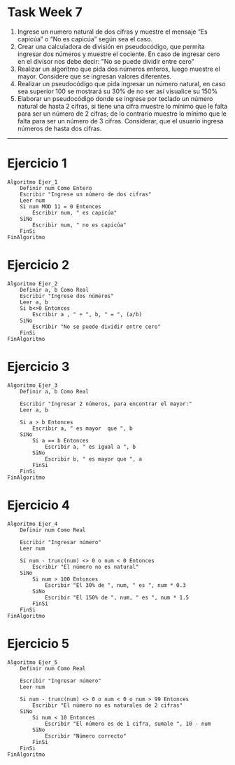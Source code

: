 # Task Week 7

1. Ingrese un numero natural de dos cifras y muestre el mensaje “Es capicúa” o “No es capicúa” según sea el caso.
2. Crear una calculadora de división en pseudocódigo, que permita ingresar dos números y muestre el cociente. En caso de ingresar cero en el divisor nos debe decir: "No se puede dividir entre cero"
3. Realizar un algoritmo que pida dos números enteros, luego muestre el mayor. Considere que se ingresan valores diferentes.
4. Realizar un pseudocódigo que pida ingresar un número natural, en caso sea superior 100 se mostrará su 30% de no ser así visualice su 150%
5. Elaborar un pseudocódigo donde se ingrese por teclado un número natural de hasta 2 cifras, si tiene una cifra muestre lo mínimo que le falta para ser un número de 2 cifras; de lo contrario muestre lo mínimo que le falta para ser un número de 3 cifras. Considerar, que el usuario ingresa números de hasta dos cifras.

---

# Ejercicio 1

```psc
Algoritmo Ejer_1
	Definir num Como Entero
	Escribir "Ingrese un número de dos cifras"
	Leer num
	Si num MOD 11 = 0 Entonces
		Escribir num, " es capicúa"
	SiNo
		Escribir num, " no es capicúa"
	FinSi
FinAlgoritmo
```

# Ejercicio 2

```psc
Algoritmo Ejer_2
	Definir a, b Como Real
	Escribir "Ingrese dos números"
	Leer a, b
	Si b<>0 Entonces
		Escribir a , " ÷ ", b, " = ", (a/b)
	SiNo
		Escribir "No se puede dividir entre cero"
	FinSi
FinAlgoritmo
```

# Ejercicio 3

```psc
Algoritmo Ejer_3
	Definir a, b Como Real

	Escribir "Ingresar 2 números, para encontrar el mayor:"
	Leer a, b

	Si a > b Entonces
		Escribir a, " es mayor  que ", b
	SiNo
		Si a == b Entonces
			Escribir a, " es igual a ", b
		SiNo
			Escribir b, " es mayor que ", a
		FinSi
	FinSi
FinAlgoritmo
```

# Ejercicio 4

```psc
Algoritmo Ejer_4
	Definir num Como Real

	Escribir "Ingresar número"
	Leer num

	Si num - trunc(num) <> 0 o num < 0 Entonces
		Escribir "El número no es natural"
	SiNo
		Si num > 100 Entonces
			Escribir "El 30% de ", num, " es ", num * 0.3
		SiNo
			Escribir "El 150% de ", num, " es ", num * 1.5
		FinSi
	FinSi
FinAlgoritmo
```

# Ejercicio 5

```psc
Algoritmo Ejer_5
	Definir num Como Real

	Escribir "Ingresar número"
	Leer num

	Si num - trunc(num) <> 0 o num < 0 o num > 99 Entonces
		Escribir "El número no es naturales de 2 cifras"
	SiNo
		Si num < 10 Entonces
			Escribir "El número es de 1 cifra, sumale ", 10 - num
		SiNo
			Escribir "Número correcto"
		FinSi
	FinSi
FinAlgoritmo
```
